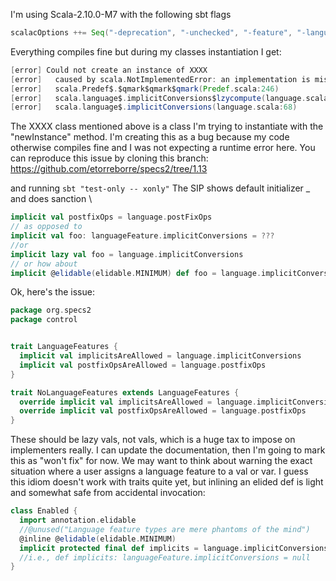 I'm using Scala-2.10.0-M7 with the following sbt flags
```scala
scalacOptions ++= Seq("-deprecation", "-unchecked", "-feature", "-language:implicitConversions,reflectiveCalls,postfixOps,higherKinds,existentials")
```

Everything compiles fine but during my classes instantiation I get:

```scala
[error] Could not create an instance of XXXX
[error]   caused by scala.NotImplementedError: an implementation is missing
[error]   scala.Predef$.$qmark$qmark$qmark(Predef.scala:246)
[error]   scala.language$.implicitConversions$lzycompute(language.scala:68)
[error]   scala.language$.implicitConversions(language.scala:68)
```

The XXXX class mentioned above is a class I'm trying to instantiate with the "newInstance" method. I'm creating this as a bug because my code otherwise compiles fine and I was not expecting a runtime error here.
You can reproduce this issue by cloning this branch: https://github.com/etorreborre/specs2/tree/1.13

and running `sbt "test-only -- xonly"`
The SIP shows default initializer _ and does sanction
\\
```scala
implicit val postfixOps = language.postFixOps
// as opposed to
implicit val foo: languageFeature.implicitConversions = ???
//or
implicit lazy val foo = language.implicitConversions
// or how about
implicit @elidable(elidable.MINIMUM) def foo = language.implicitConversions
```
Ok, here's the issue:

```scala
package org.specs2
package control


trait LanguageFeatures {
  implicit val implicitsAreAllowed = language.implicitConversions
  implicit val postfixOpsAreAllowed = language.postfixOps
}

trait NoLanguageFeatures extends LanguageFeatures {
  override implicit val implicitsAreAllowed = language.implicitConversions
  override implicit val postfixOpsAreAllowed = language.postfixOps
}

```


These should be lazy vals, not vals, which is a huge tax to impose on implementers really.  I can update the documentation, then I'm going to mark this as "won't fix" for now.    We may want to think about warning the exact situation where a user assigns a language feature to a val or var.
I guess this idiom doesn't work with traits quite yet, but inlining an elided def is light and somewhat safe from accidental invocation:
```scala
class Enabled {
  import annotation.elidable
  //@unused("Language feature types are mere phantoms of the mind")
  @inline @elidable(elidable.MINIMUM)
  implicit protected final def implicits = language.implicitConversions
  //i.e., def implicits: languageFeature.implicitConversions = null
}
```
